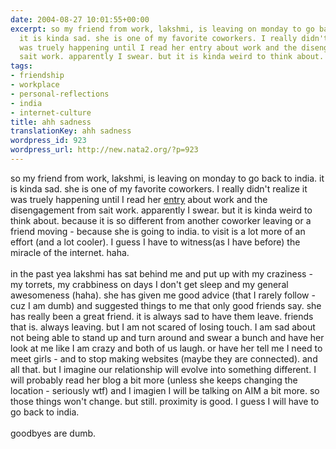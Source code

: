 ```yaml
---
date: 2004-08-27 10:01:55+00:00
excerpt: so my friend from work, lakshmi, is leaving on monday to go back to india.
  it is kinda sad. she is one of my favorite coworkers. I really didn't realize it
  was truely happening until I read her entry about work and the disengagement from
  sait work. apparently I swear. but it is kinda weird to think about. becau...
tags:
- friendship
- workplace
- personal-reflections
- india
- internet-culture
title: ahh sadness
translationKey: ahh sadness
wordpress_id: 923
wordpress_url: http://new.nata2.org/?p=923
---
```


so my friend from work, lakshmi, is leaving on monday to go back to india. it is kinda sad. she is one of my favorite coworkers. I really didn't realize it was truely happening until I read her <a href="http://lakshvivek.blogspot.com/2004/08/wonderful-journey-continues.html">entry</a> about work and the disengagement from sait work. apparently I swear. but it is kinda weird to think about. because it is so different from another coworker leaving or a friend moving - because she is going to india. to visit is a lot more of an effort (and a lot cooler). I guess I have to witness(as I have before) the miracle of the internet. haha. <br/><br/>in the past yea lakshmi has sat behind me and put up with my craziness - my torrets, my crabbiness on days I don't get sleep and my general awesomeness (haha). she has given me good advice (that I rarely follow - cuz I am dumb) and suggested things to me that only good friends say. she has really been a great friend. it is always sad to have them leave. friends that is. always leaving. but I am not scared of losing touch. I am sad about not being able to stand up and turn around and swear a bunch and have her look at me like I am crazy and both of us laugh. or have her tell me I need to meet girls - and to stop making websites (maybe they are connected). and all that. but I imagine our relationship will evolve into something different. I will probably read her blog a bit more (unless she keeps changing the location - seriously wtf) and I imagien I will be talking on AIM a bit more. so those things won't change. but still. proximity is good. I guess I will have to go back to india. <br/><br/>goodbyes are dumb.